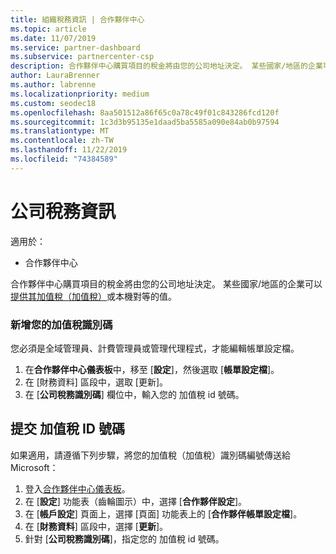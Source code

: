 ```yaml
---
title: 組織稅務資訊 | 合作夥伴中心
ms.topic: article
ms.date: 11/07/2019
ms.service: partner-dashboard
ms.subservice: partnercenter-csp
description: 合作夥伴中心購買項目的稅金將由您的公司地址決定。 某些國家/地區的企業可以提供他們的加值稅 (VAT) 編號或當地的對等項目。
author: LauraBrenner
ms.author: labrenne
ms.localizationpriority: medium
ms.custom: seodec18
ms.openlocfilehash: 8aa501512a86f65c0a78c49f01c843286fcd120f
ms.sourcegitcommit: 1c3d3b95135e1daad5ba5585a090e84ab0b97594
ms.translationtype: MT
ms.contentlocale: zh-TW
ms.lasthandoff: 11/22/2019
ms.locfileid: "74384589"
---
```

# <a name="company-tax-information"></a>公司稅務資訊

適用於：

- 合作夥伴中心

合作夥伴中心購買項目的稅金將由您的公司地址決定。 某些國家/地區的企業可以[提供其加值稅（加值稅）](#submit-vat-id-number)或本機對等的值。

### <a name="add-your-vat-id"></a>新增您的加值稅識別碼

您必須是全域管理員、計費管理員或管理代理程式，才能編輯帳單設定檔。

1.  在**合作夥伴中心儀表板**中，移至 [**設定**]，然後選取 [**帳單設定檔**]。
2.  在 \[財務資料\] 區段中，選取 \[更新\]。
3.  在 [**公司稅務識別碼**] 欄位中，輸入您的 加值稅 id 號碼。

## <a name="submit-vat-id-number"></a>提交 加值稅 ID 號碼

如果適用，請遵循下列步驟，將您的加值稅（加值稅）識別碼編號傳送給 Microsoft：

1. 登入[合作夥伴中心儀表板](https://partner.microsoft.com/dashboard/)。
2. 在 [**設定**] 功能表（齒輪圖示）中，選擇 [**合作夥伴設定**]。
3. 在 [**帳戶設定**] 頁面上，選擇 [頁面] 功能表上的 [**合作夥伴帳單設定檔**]。
4. 在 [**財務資料**] 區段中，選擇 [**更新**]。
5. 針對 [**公司稅務識別碼**]，指定您的 加值稅 id 號碼。
